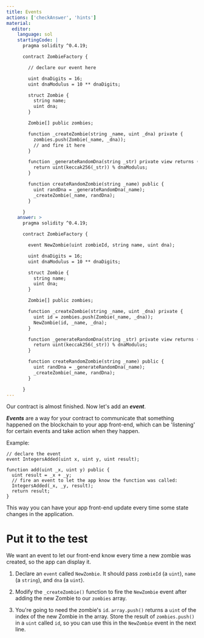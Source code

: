```yaml
---
title: Events
actions: ['checkAnswer', 'hints']
material:
  editor:
    language: sol
    startingCode: |
      pragma solidity ^0.4.19;

      contract ZombieFactory {

        // declare our event here

        uint dnaDigits = 16;
        uint dnaModulus = 10 ** dnaDigits;

        struct Zombie {
          string name;
          uint dna;
        }

        Zombie[] public zombies;

        function _createZombie(string _name, uint _dna) private {
          zombies.push(Zombie(_name, _dna));
          // and fire it here
        } 

        function _generateRandomDna(string _str) private view returns (uint) {
          return uint(keccak256(_str)) % dnaModulus;
        }

        function createRandomZombie(string _name) public {
          uint randDna = _generateRandomDna(_name);
          _createZombie(_name, randDna);
        }

      }
    answer: >
      pragma solidity ^0.4.19;

      contract ZombieFactory {

        event NewZombie(uint zombieId, string name, uint dna);

        uint dnaDigits = 16;
        uint dnaModulus = 10 ** dnaDigits;

        struct Zombie {
          string name;
          uint dna;
        }

        Zombie[] public zombies;

        function _createZombie(string _name, uint _dna) private {
          uint id = zombies.push(Zombie(_name, _dna));
          NewZombie(id, _name, _dna);
        } 

        function _generateRandomDna(string _str) private view returns (uint) {
          return uint(keccak256(_str)) % dnaModulus;
        }

        function createRandomZombie(string _name) public {
          uint randDna = _generateRandomDna(_name);
          _createZombie(_name, randDna);
        }

      }
---
```


Our contract is almost finished. Now let's add an **_event_**.

**_Events_** are a way for your contract to communicate that something happened on the blockchain to your app front-end, which can be 'listening' for certain events and take action when they happen.

Example:

```
// declare the event
event IntegersAdded(uint x, uint y, uint result);

function add(uint _x, uint y) public {
  uint result = _x + _y;
  // fire an event to let the app know the function was called:
  IntegersAdded(_x, _y, result);
  return result;
}
```

This way you can have your app front-end update every time some state changes in the application.

# Put it to the test

We want an event to let our front-end know every time a new zombie was created, so the app can display it.

1. Declare an `event` called `NewZombie`. It should pass `zombieId` (a `uint`), `name` (a `string`), and `dna` (a `uint`).

2. Modify the `_createZombie()` function to fire the `NewZombie` event after adding the new Zombie to our `zombies` array. 

3. You're going to need the zombie's `id`. `array.push()` returns a `uint` of the index of the new Zombie in the array. Store the result of `zombies.push()` in a `uint` called `id`, so you can use this in the `NewZombie` event in the next line.
